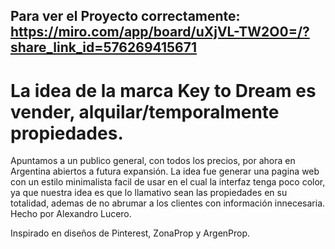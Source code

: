 ## Para ver el Proyecto correctamente: https://miro.com/app/board/uXjVL-TW2O0=/?share_link_id=576269415671
# La idea de la marca Key to Dream es vender, alquilar/temporalmente propiedades.
Apuntamos a un publico general, con todos los precios, por ahora en Argentina abiertos a futura expansión.
La idea fue generar una pagina web con un estilo minimalista facil de usar en el cual la interfaz tenga poco color, ya que nuestra idea es que lo llamativo sean las propiedades en su totalidad, ademas de no abrumar a los clientes con información innecesaria.
Hecho por Alexandro Lucero.

Inspirado en diseños de Pinterest, ZonaProp y ArgenProp.
